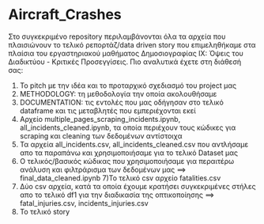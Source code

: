# Aircraft_Crashes
Στο συγκεκριμένο repository περιλαμβάνονται όλα τα αρχεία που πλαισιώνουν το τελικό ρεπορτάζ/data driven story που επιμεληθήκαμε στα πλαίσια του εργαστηριακού μαθήματος Δημοσιογραφίας ΙΧ: Όψεις του Διαδικτύου - Κριτικές Προσεγγίσεις. Πιο αναλυτικά έχετε στη διάθεσή σας:
1) To pitch με την ιδέα και το προταρχικό σχεδιασμό του project μας
2) METHODOLOGY: τη μεθοδολογία την οποία ακολουθήσαμε
3) DOCUMENTATION: τις εντολές που μας οδήγησαν στο τελικό dataframe και τις μεταβλητές που εμπεριέχονται εκεί
4) Αρχείο multiple_pages_scraping_incidents.ipynb, all_incidents_cleaned.ipynb, τα οποία περιέχουν τους κώδικες για scraping και cleaning των δεδομένων αντίστοιχα
5) Τα αρχεία all_incidents.csv, all_incidents_cleaned.csv που αντλήσαμε απο τα παραπάνω και χρησιμοποιήσαμε για το τελικό Dataset μας
6) Ο τελικός/βασικός κώδικας που χρησιμοποιήσαμε για περαιτέρω ανάλυση και φιλτράρισμα των δεδομένων μας ==> final_data_cleaned.ipynb
7)Το τελικό csv αρχείο fatalities.csv
8) Δύο csv αρχεία, κατά τα οποία έχουμε κρατήσει συγκεκριμένες στήλες απο το τελικό df1 για την διαδικασία της οπτικοποίησης ==> fatal_injuries.csv, incidents_injuries.csv
9) Το τελικό story


